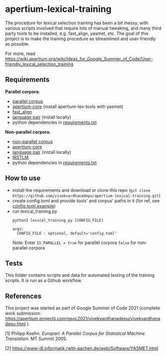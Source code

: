 # apertium-lexical-training

The procedure for lexical selection training has been a bit messy, with various scripts involved that require lots of manual tweaking, and many third party tools to be installed, e.g. fast_align, yasmet, etc. The goal of this project is to make the training procedure as streamlined and user-friendly as possible.

For more, read https://wiki.apertium.org/wiki/Ideas_for_Google_Summer_of_Code/User-friendly_lexical_selection_training

## Requirements

**Parallel corpora:**

- [parallel corpus](https://wiki.apertium.org/wiki/Corpora)
- [apertium-core](https://wiki.apertium.org/wiki/Installation) (install apertium-lex-tools with yasmet)
- [fast_align](https://github.com/clab/fast_align)
- [language pair](https://wiki.apertium.org/wiki/List_of_language_pairs) (install locally)
- python dependencies in [requirements.txt](requirements.txt)

**Non-parallel corpora:**
- [non-parallel corpus](https://wiki.apertium.org/wiki/Corpora)
- [apertium-core](https://wiki.apertium.org/wiki/Installation)
- [language pair](https://wiki.apertium.org/wiki/List_of_language_pairs) (install locally)
- [IRSTLM](https://wiki.apertium.org/wiki/IRSTLM)
- python dependencies in [requirements.txt](requirements.txt)


## How to use

- install the requirements and download or clone this repo (`git clone https://github.com/vivekvardhanadepu/apertium-lexical-training.git`)
- create config.toml and provide tools' and corpus' paths in it (for ref, see [config.toml.example](config.toml.example))
- run lexical_training.py</br>
  ```
  python3 lexical_training.py [CONFIG_FILE]

  args:
    CONFIG_FILE : optional, default='config.toml'
  ```
  Note: Enter `IS_PARALLEL = true` for parallel corpora `false` for non-parallel corpora

## Tests

This folder contains scripts and data for automated testing of the training scripts. It is run as a Github workflow.

## References

This project was started as part of Google Summer of Code 2021 (complete work submission: https://apertium.projectjj.com/gsoc2021/vivekvardhanadepu/vivekvardhanadepu.html ).

<a id="1">[1]</a>
Philipp Koehn.
*Europarl: A Parallel Corpus for Statistical Machine Translation.*
MT Summit 2005.

<a id="2">[2]</a>
https://www-i6.informatik.rwth-aachen.de/web/Software/YASMET.html
